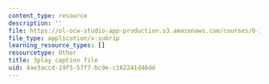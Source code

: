 ```yaml
---
content_type: resource
description: ''
file: https://ol-ocw-studio-app-production.s3.amazonaws.com/courses/6-189-multicore-programming-primer-january-iap-2007/4ae3accd19f557f7bc9ec162241d46dd_s8dZi6eqsJU.vtt
file_type: application/x-subrip
learning_resource_types: []
resourcetype: Other
title: 3play caption file
uid: 4ae3accd-19f5-57f7-bc9e-c162241d46dd
---
```

